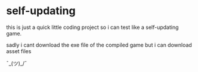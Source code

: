 # self-updating

this is just a quick little coding project so i can test like a self-updating game.

sadly i cant download the exe file of the compiled game but i can download asset files

¯\_(ツ)_/¯